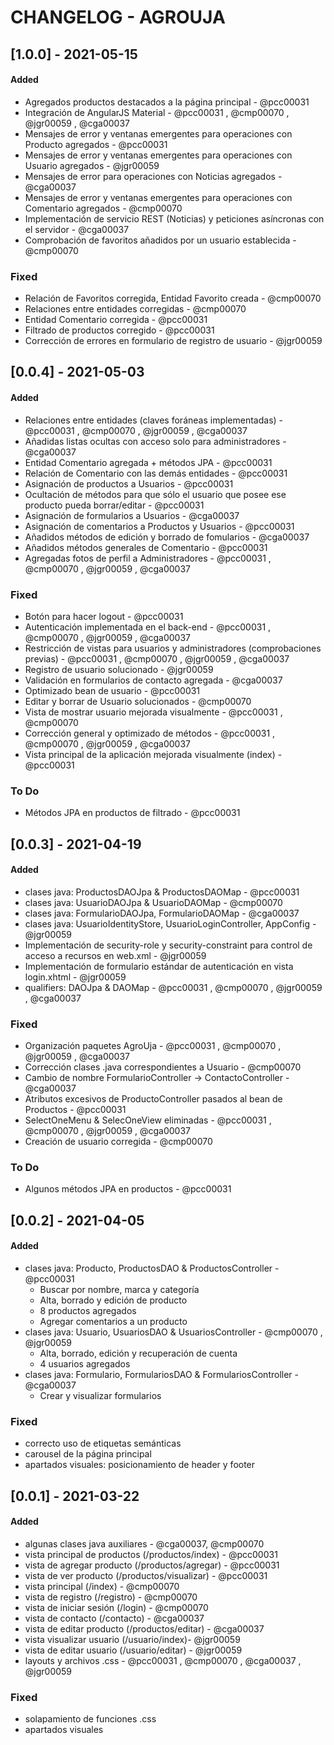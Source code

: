# CHANGELOG - AGROUJA

## [1.0.0] - 2021-05-15
#### Added

- Agregados productos destacados a la página principal - @pcc00031
- Integración de AngularJS Material - @pcc00031 , @cmp00070 , @jgr00059 , @cga00037
- Mensajes de error y ventanas emergentes para operaciones con Producto agregados - @pcc00031
- Mensajes de error y ventanas emergentes para operaciones con Usuario agregados - @jgr00059
- Mensajes de error para operaciones con Noticias agregados - @cga00037
- Mensajes de error y ventanas emergentes para operaciones con Comentario agregados - @cmp00070
- Implementación de servicio REST (Noticias) y peticiones asíncronas con el servidor - @cga00037
- Comprobación de favoritos añadidos por un usuario establecida - @cmp00070  

### Fixed

- Relación de Favoritos corregida, Entidad Favorito creada - @cmp00070
- Relaciones entre entidades corregidas - @cmp00070
- Entidad Comentario corregida - @pcc00031
- Filtrado de productos corregido - @pcc00031
- Corrección de errores en formulario de registro de usuario - @jgr00059

## [0.0.4] - 2021-05-03
#### Added

- Relaciones entre entidades (claves foráneas implementadas) - @pcc00031 , @cmp00070 , @jgr00059 , @cga00037
- Añadidas listas ocultas con acceso solo para administradores - @cga00037
- Entidad Comentario agregada + métodos JPA - @pcc00031
- Relación de Comentario con las demás entidades - @pcc00031
- Asignación de productos a Usuarios - @pcc00031
- Ocultación de métodos para que sólo el usuario que posee ese producto pueda borrar/editar - @pcc00031
- Asignación de formularios a Usuarios - @cga00037
- Asignación de comentarios a Productos y Usuarios - @pcc00031 
- Añadidos métodos de edición y borrado de fomularios - @cga00037
- Añadidos métodos generales de Comentario - @pcc00031
- Agregadas fotos de perfil a Administradores - @pcc00031 , @cmp00070 , @jgr00059 , @cga00037

### Fixed

- Botón para hacer logout - @pcc00031
- Autenticación implementada en el back-end - @pcc00031 , @cmp00070 , @jgr00059 , @cga00037
- Restricción de vistas para usuarios y administradores (comprobaciones previas) - @pcc00031 , @cmp00070 , @jgr00059 , @cga00037
- Registro de usuario solucionado - @jgr00059
- Validación en formularios de contacto agregada - @cga00037
- Optimizado bean de usuario - @pcc00031
- Editar y borrar de Usuario solucionados - @cmp00070
- Vista de mostrar usuario mejorada visualmente - @pcc00031 , @cmp00070
- Corrección general y optimizado de métodos - @pcc00031 , @cmp00070 , @jgr00059 , @cga00037
- Vista principal de la aplicación mejorada visualmente (index) - @pcc00031

### To Do

- Métodos JPA en productos de filtrado - @pcc00031

## [0.0.3] - 2021-04-19
#### Added

- clases java: ProductosDAOJpa & ProductosDAOMap - @pcc00031
- clases java: UsuarioDAOJpa & UsuarioDAOMap - @cmp00070 
- clases java: FormularioDAOJpa, FormularioDAOMap - @cga00037
- clases java: UsuarioIdentityStore, UsuarioLoginController, AppConfig - @jgr00059
- Implementación de security-role y security-constraint para control de acceso a recursos en web.xml - @jgr00059
- Implementación de formulario estándar de autenticación en vista login.xhtml - @jgr00059
- qualifiers: DAOJpa & DAOMap - @pcc00031 , @cmp00070 , @jgr00059 , @cga00037

### Fixed

- Organización paquetes AgroUja - @pcc00031 , @cmp00070 , @jgr00059 , @cga00037
- Corrección clases .java correspondientes a Usuario - @cmp00070
- Cambio de nombre FormularioController -> ContactoController - @cga00037
- Atributos excesivos de ProductoController pasados al bean de Productos - @pcc00031
- SelectOneMenu & SelecOneView eliminadas - @pcc00031 , @cmp00070 , @jgr00059 , @cga00037
- Creación de usuario corregida - @cmp00070

### To Do

- Algunos métodos JPA en productos - @pcc00031

## [0.0.2] - 2021-04-05
#### Added

- clases java: Producto, ProductosDAO & ProductosController - @pcc00031
    - Buscar por nombre, marca y categoría
    - Alta, borrado y edición de producto
    - 8 productos agregados
    - Agregar comentarios a un producto
- clases java: Usuario, UsuariosDAO & UsuariosController - @cmp00070 , @jgr00059
    - Alta, borrado, edición y recuperación de cuenta
    - 4 usuarios agregados
- clases java: Formulario, FormulariosDAO & FormulariosController - @cga00037
    - Crear y visualizar formularios

### Fixed

- correcto uso de etiquetas semánticas
- carousel de la página principal
- apartados visuales: posicionamiento de header y footer

## [0.0.1] - 2021-03-22
#### Added

- algunas clases java auxiliares - @cga00037, @cmp00070
- vista principal de productos (/productos/index) - @pcc00031
- vista de agregar producto (/productos/agregar) - @pcc00031
- vista de ver producto (/productos/visualizar) - @pcc00031
- vista principal (/index) - @cmp00070
- vista de registro (/registro) - @cmp00070
- vista de iniciar sesión (/login) - @cmp00070
- vista de contacto (/contacto) - @cga00037
- vista de editar producto (/productos/editar) - @cga00037
- vista visualizar usuario (/usuario/index)- @jgr00059
- vista de editar usuario (/usuario/editar) - @jgr00059
- layouts y archivos .css - @pcc00031 , @cmp00070 , @cga00037 , @jgr00059

### Fixed

- solapamiento de funciones .css
- apartados visuales 


